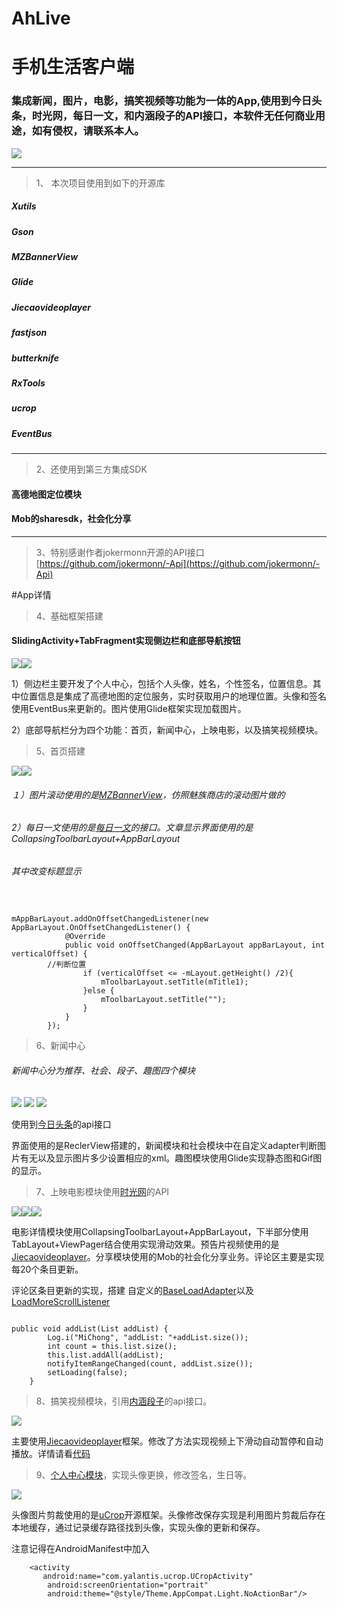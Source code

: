 # AhLive
# 手机生活客户端 #

### 集成新闻，图片，电影，搞笑视频等功能为一体的App,使用到今日头条，时光网，每日一文，和内涵段子的API接口，本软件无任何商业用途，如有侵权，请联系本人。

![](https://github.com/MiChongGET/AhLive/blob/master/app/ahlive.gif)

----------
>1、 本次项目使用到如下的开源库
#####  Xutils
#####  Gson
#####  MZBannerView
#####  Glide
#####  Jiecaovideoplayer
#####  fastjson
#####  butterknife
#####  RxTools
#####  ucrop
#####  EventBus

----------
>2、还使用到第三方集成SDK
####   高德地图定位模块
####   Mob的sharesdk，社会化分享

----------
>3、特别感谢作者jokermonn开源的API接口
[https://github.com/jokermonn/-Api](https://github.com/jokermonn/-Api)


#App详情
>4、基础框架搭建
#### SlidingActivity+TabFragment实现侧边栏和底部导航按钮
![](https://github.com/MiChongGET/AhLive/blob/master/app/pic/1.png)![](https://github.com/MiChongGET/AhLive/blob/master/app/pic/2.png)


1）侧边栏主要开发了个人中心，包括个人头像，姓名，个性签名，位置信息。其中位置信息是集成了高德地图的定位服务，实时获取用户的地理位置。头像和签名使用EventBus来更新的。图片使用Glide框架实现加载图片。

2）底部导航栏分为四个功能：首页，新闻中心，上映电影，以及搞笑视频模块。


>5、首页搭建

![](https://github.com/MiChongGET/AhLive/blob/master/app/pic/2.png)![](https://github.com/MiChongGET/AhLive/blob/master/app/pic/3.png)
###### １）图片滚动使用的是[MZBannerView](https://github.com/pinguo-zhouwei/MZBannerView)，仿照魅族商店的滚动图片做的

###### 2）每日一文使用的是[每日一文](https://github.com/jokermonn/-Api/blob/master/OneArticle.md)的接口。文章显示界面使用的是CollapsingToolbarLayout+AppBarLayout

######  其中改变标题显示

<pre><code>

mAppBarLayout.addOnOffsetChangedListener(new AppBarLayout.OnOffsetChangedListener() {
            @Override
            public void onOffsetChanged(AppBarLayout appBarLayout, int verticalOffset) {
		//判断位置
                if (verticalOffset <= -mLayout.getHeight() /2){
                    mToolbarLayout.setTitle(mTitle1);
                }else {
                    mToolbarLayout.setTitle("");
                }
            }
        });
</code></pre>

>6、新闻中心

###### 新闻中心分为推荐、社会、段子、趣图四个模块

![](https://github.com/MiChongGET/AhLive/blob/master/app/pic/4.png)
![](https://github.com/MiChongGET/AhLive/blob/master/app/pic/5.png)
![](https://github.com/MiChongGET/AhLive/blob/master/app/pic/6.png)

使用到[今日头条](https://github.com/jokermonn/-Api/blob/master/Todaynews.md)的api接口

界面使用的是ReclerView搭建的，新闻模块和社会模块中在自定义adapter判断图片有无以及显示图片多少设置相应的xml。趣图模块使用Glide实现静态图和Gif图的显示。

>7、上映电影模块使用[时光网](https://github.com/jokermonn/-Api/blob/master/Time.md)的API

![](https://github.com/MiChongGET/AhLive/blob/master/app/pic/6.png)![](https://github.com/MiChongGET/AhLive/blob/master/app/pic/8.png)![](https://github.com/MiChongGET/AhLive/blob/master/app/pic/9.png)

电影详情模块使用CollapsingToolbarLayout+AppBarLayout，下半部分使用TabLayout+ViewPager结合使用实现滑动效果。预告片视频使用的是[Jiecaovideoplayer](https://github.com/lipangit/JieCaoVideoPlayer)。分享模块使用的Mob的社会化分享业务。评论区主要是实现每20个条目更新。

评论区条目更新的实现，搭建	自定义的[BaseLoadAdapter](https://github.com/MiChongGET/AhLive/blob/master/app/src/main/java/cn/buildworld/ahlive/adapter/BaseLoadAdapter.java)以及[LoadMoreScrollListener](https://github.com/MiChongGET/AhLive/blob/master/app/src/main/java/cn/buildworld/ahlive/listener/LoadMoreScrollListener.java)
<pre><code>
public void addList(List<T> addList) {
        Log.i("MiChong", "addList: "+addList.size());
        int count = this.list.size();
        this.list.addAll(addList);
        notifyItemRangeChanged(count, addList.size());
        setLoading(false);
    }
</code></pre>

>8、搞笑视频模块，引用[内涵段子](https://github.com/jokermonn/-Api/blob/master/Neihan.md)的api接口。


![](https://github.com/MiChongGET/AhLive/blob/master/app/pic/11.png)

主要使用[Jiecaovideoplayer](https://github.com/lipangit/JieCaoVideoPlayer)框架。修改了方法实现视频上下滑动自动暂停和自动播放。详情请看[代码](https://github.com/MiChongGET/AhLive/blob/master/app/src/main/java/cn/buildworld/ahlive/fragment/GaoxiaoVideo.java)

>9、[个人中心模块](https://github.com/MiChongGET/AhLive/blob/master/app/src/main/java/cn/buildworld/ahlive/activity/PersonalActivity.java)，实现头像更换，修改签名，生日等。


![](https://github.com/MiChongGET/AhLive/blob/master/app/pic/12.png)

头像图片剪裁使用的是[uCrop](https://github.com/Yalantis/uCrop)开源框架。头像修改保存实现是利用图片剪裁后存在本地缓存，通过记录缓存路径找到头像，实现头像的更新和保存。

注意记得在AndroidManifest中加入


        <activity
           android:name="com.yalantis.ucrop.UCropActivity"
            android:screenOrientation="portrait"
            android:theme="@style/Theme.AppCompat.Light.NoActionBar"/>
</code></pre>
